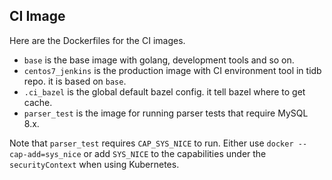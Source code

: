 ## CI Image

Here are the Dockerfiles for the CI images.

- ```base``` is the base image with golang, development tools and so on.
- ```centos7_jenkins``` is the production image with CI environment tool in tidb repo. it is based on ```base```.
- ```.ci_bazel``` is the global default bazel config. it tell bazel where to get cache.
- ```parser_test``` is the image for running parser tests that require MySQL 8.x.

Note that `parser_test` requires `CAP_SYS_NICE` to run. Either use `docker --cap-add=sys_nice` or add `SYS_NICE` to the capabilities under the `securityContext` when using Kubernetes.
